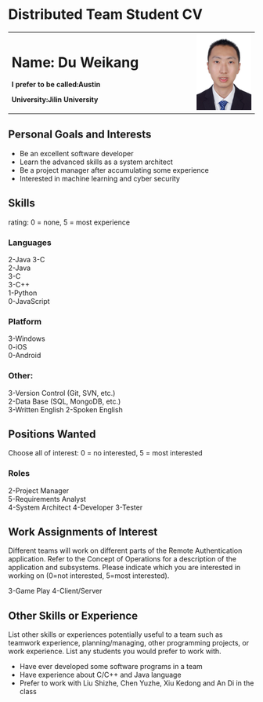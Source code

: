 # Distributed Team Student CV

<table border="0">
  <tr>
    <td width="75%">
      <h1>Name: Du Weikang</h1>
      <p><b>I prefer to be called:Austin</b></p>
      <p><b>University:Jilin University</b></p>
    </td>
    <td width="25%">
      <img src="/photo.JPG" width="100%">      
    </td>
  </tr>
</table>

## Personal Goals and Interests

- Be an excellent software developer
- Learn the advanced skills as a system architect
- Be a project manager after accumulating some experience
- Interested in machine learning and cyber security

## Skills 

rating: 0 = none, 5 = most experience

### Languages

2-Java 
3-C   
2-Java   
3-C  
3-C++   
1-Python  
0-JavaScript
 
### Platform

3-Windows   
0-iOS   
0-Android
 
### Other:  

3-Version Control (Git, SVN, etc.)	
2-Data Base (SQL, MongoDB, etc.)	
3-Written English 
2-Spoken English       

## Positions Wanted 

Choose all of interest: 0 = no interested, 5 = most interested

### Roles

2-Project Manager   
5-Requirements Analyst	
4-System Architect 
4-Developer 
3-Tester

## Work Assignments of Interest

Different teams will work on different parts of the Remote Authentication application. Refer to the Concept of Operations for a description of the application and subsystems. Please indicate which you are interested in working on (0=not interested, 5=most interested).

3-Game Play 
4-Client/Server	

## Other Skills or Experience

List other skills or experiences potentially useful to a team such as teamwork experience, planning/managing, other programming projects, or work experience.  List any students you would prefer to work with.

- Have ever developed some software programs in a team
- Have experience about C/C++ and Java language
- Prefer to work with Liu Shizhe, Chen Yuzhe, Xiu Kedong and An Di in the class
